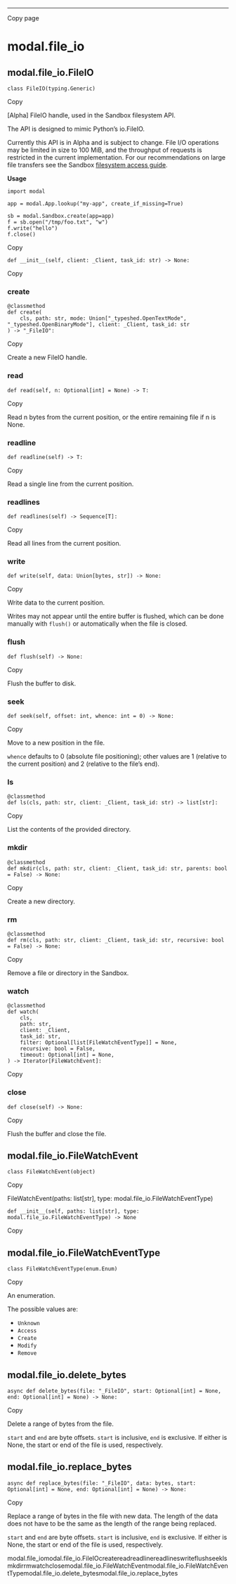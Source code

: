 * * *

Copy page

# modal.file_io

## modal.file_io.FileIO

    class FileIO(typing.Generic)

Copy

[Alpha] FileIO handle, used in the Sandbox filesystem API.

The API is designed to mimic Python’s io.FileIO.

Currently this API is in Alpha and is subject to change. File I/O operations
may be limited in size to 100 MiB, and the throughput of requests is
restricted in the current implementation. For our recommendations on large
file transfers see the Sandbox [filesystem access
guide](https://modal.com/docs/guide/sandbox-files).

**Usage**

    import modal

    app = modal.App.lookup("my-app", create_if_missing=True)

    sb = modal.Sandbox.create(app=app)
    f = sb.open("/tmp/foo.txt", "w")
    f.write("hello")
    f.close()

Copy

    def __init__(self, client: _Client, task_id: str) -> None:

Copy

### create

    @classmethod
    def create(
        cls, path: str, mode: Union["_typeshed.OpenTextMode", "_typeshed.OpenBinaryMode"], client: _Client, task_id: str
    ) -> "_FileIO":

Copy

Create a new FileIO handle.

### read

    def read(self, n: Optional[int] = None) -> T:

Copy

Read n bytes from the current position, or the entire remaining file if n is
None.

### readline

    def readline(self) -> T:

Copy

Read a single line from the current position.

### readlines

    def readlines(self) -> Sequence[T]:

Copy

Read all lines from the current position.

### write

    def write(self, data: Union[bytes, str]) -> None:

Copy

Write data to the current position.

Writes may not appear until the entire buffer is flushed, which can be done
manually with `flush()` or automatically when the file is closed.

### flush

    def flush(self) -> None:

Copy

Flush the buffer to disk.

### seek

    def seek(self, offset: int, whence: int = 0) -> None:

Copy

Move to a new position in the file.

`whence` defaults to 0 (absolute file positioning); other values are 1
(relative to the current position) and 2 (relative to the file’s end).

### ls

    @classmethod
    def ls(cls, path: str, client: _Client, task_id: str) -> list[str]:

Copy

List the contents of the provided directory.

### mkdir

    @classmethod
    def mkdir(cls, path: str, client: _Client, task_id: str, parents: bool = False) -> None:

Copy

Create a new directory.

### rm

    @classmethod
    def rm(cls, path: str, client: _Client, task_id: str, recursive: bool = False) -> None:

Copy

Remove a file or directory in the Sandbox.

### watch

    @classmethod
    def watch(
        cls,
        path: str,
        client: _Client,
        task_id: str,
        filter: Optional[list[FileWatchEventType]] = None,
        recursive: bool = False,
        timeout: Optional[int] = None,
    ) -> Iterator[FileWatchEvent]:

Copy

### close

    def close(self) -> None:

Copy

Flush the buffer and close the file.

## modal.file_io.FileWatchEvent

    class FileWatchEvent(object)

Copy

FileWatchEvent(paths: list[str], type: modal.file_io.FileWatchEventType)

    def __init__(self, paths: list[str], type: modal.file_io.FileWatchEventType) -> None

Copy

## modal.file_io.FileWatchEventType

    class FileWatchEventType(enum.Enum)

Copy

An enumeration.

The possible values are:

  * `Unknown`
  * `Access`
  * `Create`
  * `Modify`
  * `Remove`

## modal.file_io.delete_bytes

    async def delete_bytes(file: "_FileIO", start: Optional[int] = None, end: Optional[int] = None) -> None:

Copy

Delete a range of bytes from the file.

`start` and `end` are byte offsets. `start` is inclusive, `end` is exclusive.
If either is None, the start or end of the file is used, respectively.

## modal.file_io.replace_bytes

    async def replace_bytes(file: "_FileIO", data: bytes, start: Optional[int] = None, end: Optional[int] = None) -> None:

Copy

Replace a range of bytes in the file with new data. The length of the data
does not have to be the same as the length of the range being replaced.

`start` and `end` are byte offsets. `start` is inclusive, `end` is exclusive.
If either is None, the start or end of the file is used, respectively.

modal.file_iomodal.file_io.FileIOcreatereadreadlinereadlineswriteflushseeklsmkdirrmwatchclosemodal.file_io.FileWatchEventmodal.file_io.FileWatchEventTypemodal.file_io.delete_bytesmodal.file_io.replace_bytes
